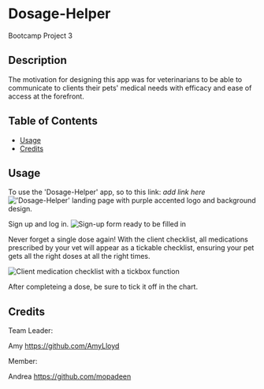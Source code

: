 # Dosage-Helper

Bootcamp Project 3

## Description
The motivation for designing this app was for veterinarians to be able to communicate to clients their pets' medical needs with efficacy and ease of access at the forefront. 


## Table of Contents
- [Usage](#usage)
- [Credits](#credits)

## Usage
To use the 'Dosage-Helper' app, so to this link: *add link here*
!['Dosage-Helper' landing page with purple accented logo and background design.]('') 

Sign up and log in.
![Sign-up form ready to be filled in]('')

Never forget a single dose again! With the client checklist, all medications prescribed by your vet will appear as a tickable checklist, ensuring your pet gets all the right doses at all the right times.

![Client medication checklist with a tickbox function]('')

After completeing a dose, be sure to tick it off in the chart. 

## Credits

Team Leader: 

Amy https://github.com/AmyLloyd 

Member: 

Andrea https://github.com/mopadeen 

